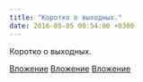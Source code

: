 ```yaml
---
title: "Коротко о выходных."
date: 2016-05-05 00:54:00 +0300
---
```


Коротко о выходных.


[Вложение](https://vk.com/photo41076938_413066751)
[Вложение](https://vk.com/photo41076938_413063584)
[Вложение](https://vk.com/photo41076938_413041804)
